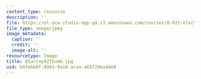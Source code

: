 ```yaml
---
content_type: resource
description: ''
file: https://ol-ocw-studio-app-qa.s3.amazonaws.com/courses/8-02t-electricity-and-magnetism-spring-2005/b4febb8f89919a16acaaa65f2dea4de9_05array02Thumb.jpg
file_type: image/jpeg
image_metadata:
  caption: ''
  credit: ''
  image-alt: ''
resourcetype: Image
title: 05array02Thumb.jpg
uid: b4febb8f-8991-9a16-acaa-a65f2dea4de9
---
```


